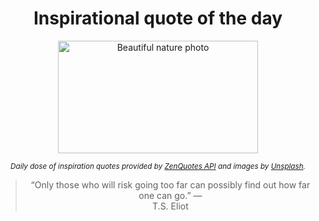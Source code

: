 
<div align="center">

# Inspirational quote of the day

<img src="./data/photo.jpeg" alt="Beautiful nature photo" width="320" height="180">

<sub><i>Daily dose of inspiration quotes provided by [ZenQuotes API](https://zenquotes.io/) and images by [Unsplash](https://unsplash.com/).</i></sub>


<blockquote>&ldquo;Only those who will risk going too far can possibly find out how far one can go.&rdquo; &mdash; <footer>T.S. Eliot</footer></blockquote>

</div>
